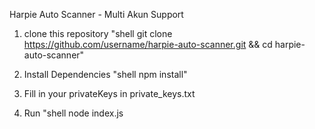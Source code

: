Harpie Auto Scanner - Multi Akun Support

1. clone this repository
"shell
git clone https://github.com/username/harpie-auto-scanner.git &&  cd harpie-auto-scanner"

2. Install Dependencies
"shell
npm install"

3. Fill in your privateKeys in private_keys.txt

4. Run
"shell
node index.js